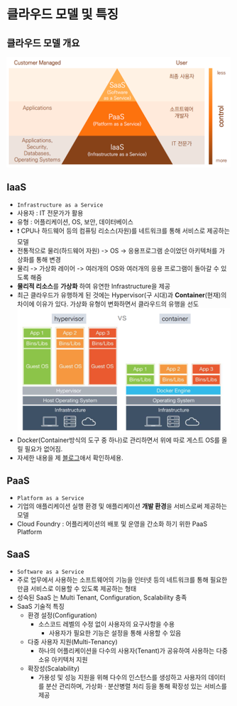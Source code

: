 # 클라우드 모델 및 특징

## 클라우드 모델 개요
![outline](./image/cloud_model_outline.PNG)

## IaaS
- `Infrastructure as a Service`
- 사용자 : IT 전문가가 활용
- 유형 : 어플리케이션, OS, 보안, 데이터베이스 
- ❗ CPU나 하드웨어 등의 컴퓨팅 리소스(자원)를 네트워크를 통해 서비스로 제공하는 모델
- 전통적으로 물리(하드웨어 자원) -> OS -> 응용프로그램 순이었던 아키텍처를 가상화를 통해 변경
- 물리 -> 가상화 레이어 -> 여러개의 OS와 여러개의 응용 프로그램이 돌아갈 수 있도록 해줌
- **물리적 리소스**를 **가상화** 하여 유연한 Infrastructure을 제공
- 최근 클라우드가 유행하게 된 것에는 Hypervisor(구 시대)과 **Container**(현재)의 차이에 이유가 있다. 가상화 유형이 변화하면서 클라우드의 유행을 선도
![IaaS_vir](./image/IaaS_virtual.PNG)
- Docker(Container방식의 도구 중 하나)로 관리하면서 위에 따로 게스트 OS를 올릴 필요가 없어짐.
- 자세한 내용을 제 [블로그]()애서 확인하세용.

## PaaS
- `Platform as a Service`
- 기업의 애플리케이션 실행 환경 및 애플리케이션 **개발 환경**을 서비스로써 제공하는 모델
- Cloud Foundry : 어플리케이션의 배포 및 운영을 간소화 하기 위한 PaaS Platform

## SaaS
- `Software as a Service`
- 주로 업무에서 사용하는 소프트웨어의
기능을 인터넷 등의 네트워크를 통해 필요한 만큼 서비스로 이용할 수 있도록 제공하는 형태
- 성숙된 SaaS 는 Multi Tenant, Configuration, Scalability 충족
- SaaS 기술적 특징
  - 환경 설정(Configuration)
    - 소스코드 레벨의 수정 없이 사용자의 요구사항을 수용
      - 사용자가 필요한 기능은 설정을 통해 사용할 수 있음
  - 다중 사용자 지원(Multi-Tenancy)
    - 하나의 어플리케이션을 다수의 사용자(Tenant)가 공유하여 사용하는 다중 소유 아키텍처 지원
  - 확장성(Scalability)
    - 가용성 및 성능 지원을 위해 다수의 인스턴스를 생성하고 사용자의 데이터를 분산 관리하며, 가상화 · 분산병렬 처리 등을 통해 확장성 있는 서비스를 제공